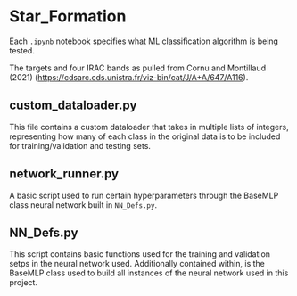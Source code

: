 # Star_Formation

Each `.ipynb` notebook specifies what ML classification algorithm is being tested.

The targets and four IRAC bands as pulled from Cornu and Montillaud (2021) (https://cdsarc.cds.unistra.fr/viz-bin/cat/J/A+A/647/A116).

## custom_dataloader.py

This file contains a custom dataloader that takes in multiple lists of integers, representing how many of each class in the original data is to be included for training/validation and testing sets.

## network_runner.py

A basic script used to run certain hyperparameters through the BaseMLP class neural network built in `NN_Defs.py`.

## NN_Defs.py

This script contains basic functions used for the training and validation setps in the neural network used. Additionally contained within, is the BaseMLP class used to build all instances of the neural network used in this project.
